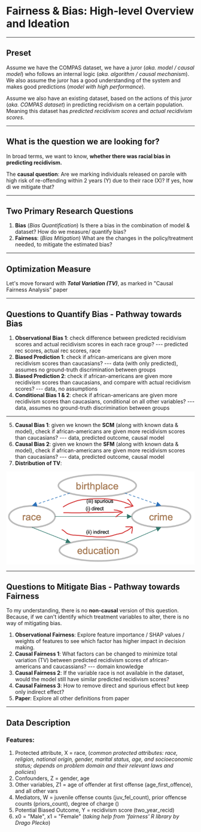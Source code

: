 # Fairness & Bias: High-level Overview and Ideation

---

## Preset

Assume we have the COMPAS dataset, we have a juror (*aka. model / causal model*) who follows an internal logic (*aka. algorithm / causal mechanism*). We also assume the juror has a good understanding of the system and makes good predictions (*model with high performance*).

Assume we also have an existing dataset, based on the actions of this juror (*aka. COMPAS dataset*) in predicting recidivism on a certain population. Meaning this dataset has *predicted recidivism scores* and *actual recidivism scores*.

---

## What is the question we are looking for?

In broad terms, we want to know, **whether there was racial bias in predicting recidivism.**

The **causal question**: Are we marking individuals released on parole with high risk of re-offending within 2 years (Y) due to their race (X)? If yes, how di we mitigate that?

---

## Two Primary Research Questions

1. **Bias** (*Bias Quantification*) Is there a bias in the combination of model & dataset? How do we measure/ quantify bias?
2. **Fairness**: (*Bias Mitigation*) What are the changes in the policy/treatment needed, to mitigate the estimated bias?

---

## Optimization Measure

Let's move forward with ***Total Variation (TV)***, as marked in "Causal Fairness Analysis" paper

---

## Questions to Quantify Bias - Pathway towards Bias

1. **Observational Bias 1**: check difference between predicted recidivism scores and actual recidivism scores in each race group? --- predicted rec scores, actual rec scores, race
2. **Biased Prediction 1**: check if african-americans are given more recidivism scores than caucasians? --- data (with only predicted), assumes no ground-truth discrimination between groups
3. **Biased Prediction 2**: check if african-americans are given more recidivism scores than caucasians, and compare with actual recidivism scores? --- data, no assumptions
4. **Conditional Bias 1 & 2**: check if african-americans are given more recidivism scores than caucasians, conditional on all other variables? --- data, assumes no ground-truth discrimination between groups
---
5. **Causal Bias 1**: given we known the **SCM** (along with known data & model), check if african-americans are given more recidivism scores than caucasians? --- data, predicted outcome, causal model
6. **Causal Bias 2**: given we known the **SFM** (along with known data & model), check if african-americans are given more recidivism scores than caucasians? --- data, predicted outcome, causal model
7. **Distribution of TV**: 

![width:300px](causal-effects-pathways.png)

---

## Questions to Mitigate Bias - Pathway towards Fairness

To my understanding, there is no **non-causal** version of this question. Because, if we can't identify which treatment variables to alter, there is no way of mitigating bias.

1. **Observational Fairness**: Explore feature importance / SHAP values / weights of features to see which factor has higher impact in decision making.
2. **Causal Fairness 1**: What factors can be changed to minimize total variation (TV) between predicted recidivism scores of african-americans and caucassians? --- domain knowledge
3. **Causal Fairness 2**: If the variable race is not available in the dataset, would the model still have similar predicted recidivism scores?
4. **Causal Fairness 3**: How to remove direct and spurious effect but keep only indirect effect?
5. **Paper**: Explore all other definitions from paper

---

## Data Description

### Features:

1. Protected attribute, X = race, (*common protected attributes: race, religion, national origin, gender, marital status, age, and socioeconomic status; depends on problem domain and their relevant laws and policies*)
2. Confounders, Z = gender, age
3. Other variables, Z1 = age of offender at first offense (age_first_offence), and all other vars
4. Mediators, W =  juvenile offense counts (juv_fel_count), prior offencse counts (priors_count), degree of charge ()
5. Potential Biased Outcome, Y = recidivism score (two_year_recid)
6. x0 = "Male", x1 = "Female" (*taking help from 'fairness' R library by Drago Plecko*)
